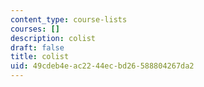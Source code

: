 ```yaml
---
content_type: course-lists
courses: []
description: colist
draft: false
title: colist
uid: 49cdeb4e-ac22-44ec-bd26-588804267da2
---
```

